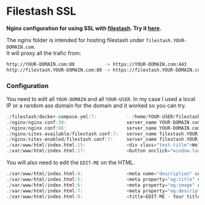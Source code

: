 # Filestash SSL
**Nginx configuration for using SSL with [filestash](https://www.filestash.app/). Try it [here](https://r4v10l1.github.io/filestash-ssl/var/www/html/).**

The nginx folder is intended for hosting filestash under `filestash.YOUR-DOMAIN.com`.  
It will proxy all the trafic from:
```bash
http://YOUR-DOMAIN.com:80           -> https://YOUR-DOMAIN.com:443
http://filestash.YOUR-DOMAIN.com:80 -> https://filestash.YOUR-DOMAIN.com:443 -> https://YOUR-DOMAIN.com:8334  
```

### Configuration
You need to edit all `YOUR-DOMAIN` and all `YOUR-USER`. In my case I used a local IP or a random ass domain for the domain and it worked so you can try.
```c
./filestash/docker-compose.yml:7:           - /home/YOUR-USER/filestash/DATA:/app/data/state
./nginx/nginx.conf:30:                      server_name YOUR-DOMAIN.com www.YOUR-DOMAIN.com;
./nginx/nginx.conf:66:                      server_name YOUR-DOMAIN.com www.YOUR-DOMAIN.com;
./nginx/sites-available/filestash.conf:7:   server_name filestash.YOUR-DOMAIN.com;
./nginx/sites-enabled/filestash.conf:7:     server_name filestash.YOUR-DOMAIN.com;
./var/www/html/index.html:15:               <div class="text-title">Welcome to YOUR-DOMAIN.com&trade;</div>
./var/www/html/index.html:17:               <button onclick="window.location='https://filestash.YOUR-DOMAIN.com/'">Go to filestash</button>
```
You will also need to edit the `EDIT-ME` on the HTML.
```c
./var/www/html/index.html:4:                <meta name="description" content="EDIT-ME - The description">
./var/www/html/index.html:5:                <meta property="og:title" content="EDIT-ME - Main page title">
./var/www/html/index.html:6:                <meta property="og:image" content="EDIT-ME - ./img/favico.svg">
./var/www/html/index.html:7:                <meta property="og:description" content="EDIT-ME - The description (previews)">
./var/www/html/index.html:8:                <title>EDIT-ME - Your title</title>
```
